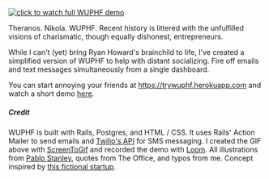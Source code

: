 [![click to watch full WUPHF demo](doc/demo.gif)](https://www.loom.com/share/759910bec8554d188d19a0c7bafe9862)

Theranos. Nikola. WUPHF. Recent history is littered with the unfulfilled visions of charismatic, though equally dishonest, entrepreneurs.

While I can't (yet) bring Ryan Howard's brainchild to life, I've created a simplified version of WUPHF to help with distant socializing. Fire off emails and text messages simultaneously from a single dashboard.

You can start annoying your friends at <https://trywuphf.herokuapp.com> and watch a short demo [here](https://www.loom.com/share/759910bec8554d188d19a0c7bafe9862).

##### Credit
WUPHF is built with Rails, Postgres, and HTML / CSS. It uses Rails' Action Mailer to send emails and [Twilio's API](https://www.twilio.com/docs/sms/quickstart/ruby) for SMS messaging. I created the GIF above with [ScreenToGif](https://www.screentogif.com/) and recorded the demo with [Loom](https://www.loom.com/). All illustrations from [Pablo Stanley](https://www.opendoodles.com/), quotes from The Office, and typos from me. Concept inspired by [this fictional startup](https://theoffice.fandom.com/wiki/WUPHF.com_(Website)).
